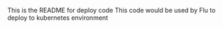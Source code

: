 This is the README for deploy code
This code would be used by Flu to deploy to kubernetes environment
